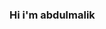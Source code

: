 ### Hi i'm abdulmalik

<!--
**Prrofessor/Prrofessor** is a ✨ _special_ ✨ repository because its `README.md` (this file) appears on your GitHub profile.

Here are some ideas to get you started:

- 🔭 I’m currently working on some personal projects
- 🌱 I’m currently learning javascript...
- 👯 I’m looking to collaborate on web development
- 🤔 I’m looking for help with ...
- 💬 Ask me about ...
- 📫 How to reach me: http://www.facebook.com/profile.php?id=100094370385023
- 😄 Pronouns: ...
- ⚡ Fun fact: ...
-->

